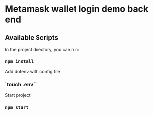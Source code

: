 # Metamask wallet login demo back end
 
## Available Scripts
In the project directory, you can run:
### `npm install`
Add dotenv with config file 
### `touch .env``
Start project
### `npm start`